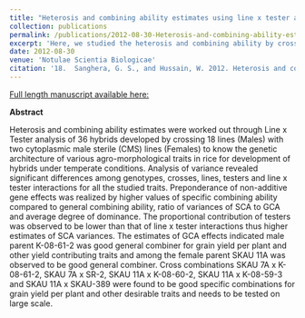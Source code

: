 ```yaml
---
title: "Heterosis and combining ability estimates using line x tester analysis to develop rice hybrids for temperate conditions."
collection: publications
permalink: /publications/2012-08-30-Heterosis-and-combining-ability-estimates-using-line-x-tester-analysis-to-develop-rice-hybrids-for-temperate-conditions
excerpt: 'Here, we studied the heterosis and combining ability by crossing 18 lines (Males) with two cytoplasmic newly developed male sterile (CMS) lines (Females).'
date: 2012-08-30
venue: 'Notulae Scientia Biologicae' 
citation: '18.	Sanghera, G. S., and Hussain, W. 2012. Heterosis and combining ability estimates using Line x Tester analysis to develop rice hybrids for temperate conditions. Notulae Scientia Biologicae. 4:131–142.'
---
```


<a href='https://www.notulaebiologicae.ro/index.php/nsb/article/view/7873'>Full length manuscript available here:</a>

**Abstract**

Heterosis and combining ability estimates were worked out through Line x Tester analysis of 36 hybrids developed by crossing 18 lines (Males) with two cytoplasmic male sterile (CMS) lines (Females) to know the genetic architecture of various agro-morphological traits in rice for development of hybrids under temperate conditions. Analysis of variance revealed significant differences among genotypes, crosses, lines, testers and line x tester interactions for all the studied traits. Preponderance of non-additive gene effects was realized by higher values of specific combining ability compared to general combining ability, ratio of variances of SCA to GCA and average degree of dominance. The proportional contribution of testers was observed to be lower than that of line x tester interactions thus higher estimates of SCA variances. The estimates of GCA effects indicated male parent K-08-61-2 was good general combiner for grain yield per plant and other yield contributing traits and among the female parent SKAU 11A was observed to be good general combiner. Cross combinations SKAU 7A x K-08-61-2, SKAU 7A x SR-2, SKAU 11A x K-08-60-2, SKAU 11A x K-08-59-3 and SKAU 11A x SKAU-389 were found to be good specific combinations for grain yield per plant and other desirable traits and needs to be tested on large scale.
